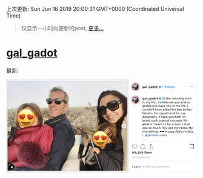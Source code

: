 
  
 上次更新: Sun Jun 16 2019 20:00:31 GMT+0000 (Coordinated Universal Time) 

 > 仅显示一小时内更新的post, [更多...](screenshots/)
  
# [gal_gadot](https://www.instagram.com/gal_gadot/)

最新:

    

![gal_gadot](screenshots/gal_gadot/latest.png?raw=true)

        